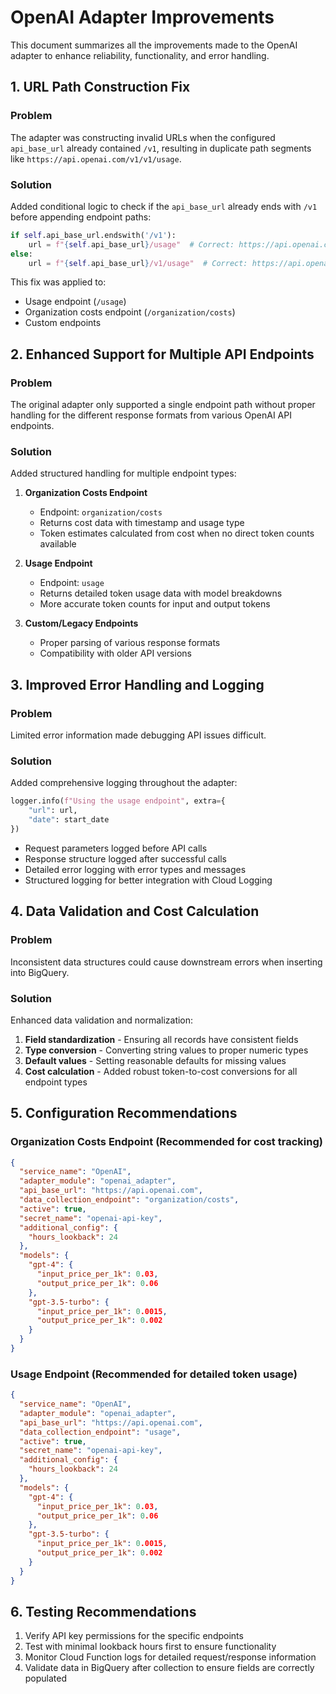# OpenAI Adapter Improvements

This document summarizes all the improvements made to the OpenAI adapter to enhance reliability, functionality, and error handling.

## 1. URL Path Construction Fix

### Problem
The adapter was constructing invalid URLs when the configured `api_base_url` already contained `/v1`, resulting in duplicate path segments like `https://api.openai.com/v1/v1/usage`.

### Solution
Added conditional logic to check if the `api_base_url` already ends with `/v1` before appending endpoint paths:

```python
if self.api_base_url.endswith('/v1'):
    url = f"{self.api_base_url}/usage"  # Correct: https://api.openai.com/v1/usage
else:
    url = f"{self.api_base_url}/v1/usage"  # Correct: https://api.openai.com/v1/usage
```

This fix was applied to:
- Usage endpoint (`/usage`)
- Organization costs endpoint (`/organization/costs`)
- Custom endpoints

## 2. Enhanced Support for Multiple API Endpoints

### Problem
The original adapter only supported a single endpoint path without proper handling for the different response formats from various OpenAI API endpoints.

### Solution
Added structured handling for multiple endpoint types:

1. **Organization Costs Endpoint**
   - Endpoint: `organization/costs`
   - Returns cost data with timestamp and usage type
   - Token estimates calculated from cost when no direct token counts available

2. **Usage Endpoint**
   - Endpoint: `usage`
   - Returns detailed token usage data with model breakdowns
   - More accurate token counts for input and output tokens

3. **Custom/Legacy Endpoints**
   - Proper parsing of various response formats
   - Compatibility with older API versions

## 3. Improved Error Handling and Logging

### Problem
Limited error information made debugging API issues difficult.

### Solution
Added comprehensive logging throughout the adapter:

```python
logger.info(f"Using the usage endpoint", extra={
    "url": url,
    "date": start_date
})
```

- Request parameters logged before API calls
- Response structure logged after successful calls
- Detailed error logging with error types and messages
- Structured logging for better integration with Cloud Logging

## 4. Data Validation and Cost Calculation

### Problem
Inconsistent data structures could cause downstream errors when inserting into BigQuery.

### Solution
Enhanced data validation and normalization:

1. **Field standardization** - Ensuring all records have consistent fields
2. **Type conversion** - Converting string values to proper numeric types
3. **Default values** - Setting reasonable defaults for missing values
4. **Cost calculation** - Added robust token-to-cost conversions for all endpoint types

## 5. Configuration Recommendations

### Organization Costs Endpoint (Recommended for cost tracking)

```json
{
  "service_name": "OpenAI",
  "adapter_module": "openai_adapter",
  "api_base_url": "https://api.openai.com",
  "data_collection_endpoint": "organization/costs",
  "active": true,
  "secret_name": "openai-api-key",
  "additional_config": {
    "hours_lookback": 24
  },
  "models": {
    "gpt-4": {
      "input_price_per_1k": 0.03,
      "output_price_per_1k": 0.06
    },
    "gpt-3.5-turbo": {
      "input_price_per_1k": 0.0015,
      "output_price_per_1k": 0.002
    }
  }
}
```

### Usage Endpoint (Recommended for detailed token usage)

```json
{
  "service_name": "OpenAI",
  "adapter_module": "openai_adapter",
  "api_base_url": "https://api.openai.com",
  "data_collection_endpoint": "usage",
  "active": true,
  "secret_name": "openai-api-key",
  "additional_config": {
    "hours_lookback": 24
  },
  "models": {
    "gpt-4": {
      "input_price_per_1k": 0.03,
      "output_price_per_1k": 0.06
    },
    "gpt-3.5-turbo": {
      "input_price_per_1k": 0.0015,
      "output_price_per_1k": 0.002
    }
  }
}
```

## 6. Testing Recommendations

1. Verify API key permissions for the specific endpoints
2. Test with minimal lookback hours first to ensure functionality
3. Monitor Cloud Function logs for detailed request/response information
4. Validate data in BigQuery after collection to ensure fields are correctly populated